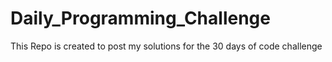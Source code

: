 # Daily_Programming_Challenge
 This Repo is created to post my solutions for the 30 days of code challenge
